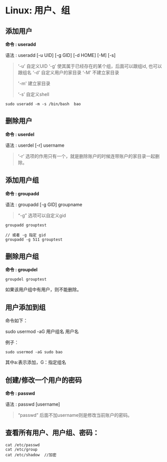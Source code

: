 # Linux: 用户、组

## 添加用户

**命令 : useradd**

语法 : useradd [-u UID] [-g GID] [-d HOME] [-M] [-s]

> ‘-u’ 自定义UID
> ‘-g’ 使其属于已经存在的某个组，后面可以跟组id, 也可以跟组名
> ‘-d’ 自定义用户的家目录
> ‘-M’ 不建立家目录
> 
> '-m' 建立家目录
> 
> ‘-s’ 自定义shell

```
sudo useradd -m -s /bin/bash  bao
```

## 删除用户

**命令 : userdel**

语法 : userdel [-r] username

> ‘-r’ 选项的作用只有一个，就是删除账户的时候连带账户的家目录一起删除。

## 添加用户组

**命令 : groupadd**

语法 : groupadd [-g GID] groupname

> “-g” 选项可以自定义gid

```shell
groupadd grouptest

// 或者 -g 指定 gid
groupadd -g 511 grouptest
```

## 删除用户组

**命令 : groupdel**

```shell
groupdel grouptest
```

如果该用户组中有用户，则不能删除。

## 用户添加到组

命令如下：

sudo usermod -aG 用户组名 用户名

例子：

```
sudo usermod -aG sudo bao
```

其中a:表示添加，G：指定组名

## 创建/修改一个用户的密码

**命令 : passwd**

语法 : passwd [username]

> “passwd” 后面不加username则是修改当前账户的密码。

## 查看所有用户、用户组、密码：

```shell
cat /etc/passwd
cat /etc/group
cat /etc/shadow  //加密
```

